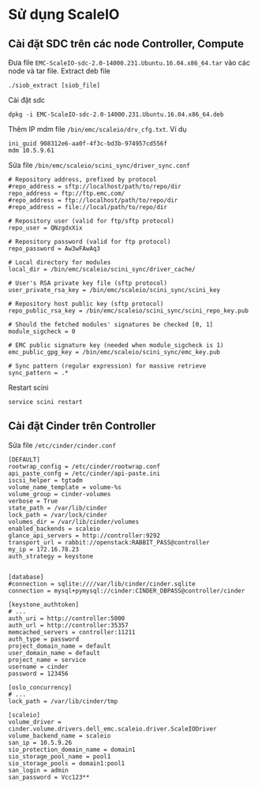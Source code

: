 # Sử dụng ScaleIO
## Cài đặt SDC trên các node Controller, Compute
Đưa file `EMC-ScaleIO-sdc-2.0-14000.231.Ubuntu.16.04.x86_64.tar` vào các node và tar file. Extract deb file
```
./siob_extract [siob_file]
```
Cài đặt sdc
```
dpkg -i EMC-ScaleIO-sdc-2.0-14000.231.Ubuntu.16.04.x86_64.deb
```
Thêm IP mdm file `/bin/emc/scaleio/drv_cfg.txt`. Ví dụ
```
ini_guid 908312e6-aa0f-4f3c-bd3b-974957cd556f
mdm 10.5.9.61
```
Sửa file `/bin/emc/scaleio/scini_sync/driver_sync.conf`
```
# Repository address, prefixed by protocol
#repo_address = sftp://localhost/path/to/repo/dir
repo_address = ftp://ftp.emc.com/
#repo_address = ftp://localhost/path/to/repo/dir
#repo_address = file://local/path/to/repo/dir 

# Repository user (valid for ftp/sftp protocol)
repo_user = QNzgdxXix

# Repository password (valid for ftp protocol)
repo_password = Aw3wFAwAq3

# Local directory for modules
local_dir = /bin/emc/scaleio/scini_sync/driver_cache/

# User's RSA private key file (sftp protocol)
user_private_rsa_key = /bin/emc/scaleio/scini_sync/scini_key

# Repository host public key (sftp protocol)
repo_public_rsa_key = /bin/emc/scaleio/scini_sync/scini_repo_key.pub

# Should the fetched modules' signatures be checked [0, 1]
module_sigcheck = 0

# EMC public signature key (needed when module_sigcheck is 1)
emc_public_gpg_key = /bin/emc/scaleio/scini_sync/emc_key.pub

# Sync pattern (regular expression) for massive retrieve
sync_pattern = .*
```
Restart scini
```
service scini restart
```

## Cài đặt Cinder trên Controller
Sửa file `/etc/cinder/cinder.conf`
```
[DEFAULT]
rootwrap_config = /etc/cinder/rootwrap.conf
api_paste_confg = /etc/cinder/api-paste.ini
iscsi_helper = tgtadm
volume_name_template = volume-%s
volume_group = cinder-volumes
verbose = True
state_path = /var/lib/cinder
lock_path = /var/lock/cinder
volumes_dir = /var/lib/cinder/volumes
enabled_backends = scaleio
glance_api_servers = http://controller:9292
transport_url = rabbit://openstack:RABBIT_PASS@controller
my_ip = 172.16.78.23
auth_strategy = keystone


[database]
#connection = sqlite:////var/lib/cinder/cinder.sqlite
connection = mysql+pymysql://cinder:CINDER_DBPASS@controller/cinder

[keystone_authtoken]
# ...
auth_uri = http://controller:5000
auth_url = http://controller:35357
memcached_servers = controller:11211
auth_type = password
project_domain_name = default
user_domain_name = default
project_name = service
username = cinder
password = 123456

[oslo_concurrency]
# ...
lock_path = /var/lib/cinder/tmp

[scaleio]
volume_driver = cinder.volume.drivers.dell_emc.scaleio.driver.ScaleIODriver
volume_backend_name = scaleio
san_ip = 10.5.9.26
sio_protection_domain_name = domain1
sio_storage_pool_name = pool1
sio_storage_pools = domain1:pool1
san_login = admin
san_password = Vcc123**
```


